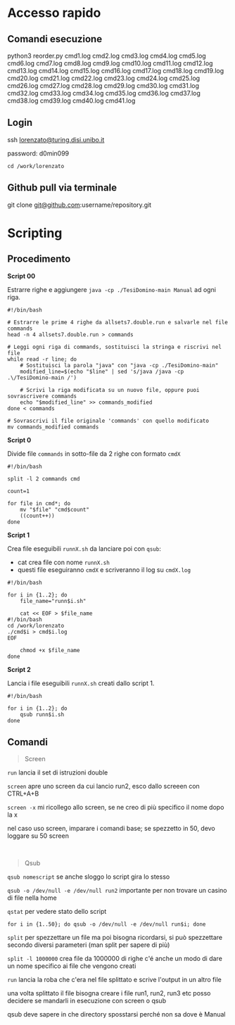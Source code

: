 
# Accesso rapido

## Comandi esecuzione
python3 reorder.py cmd1.log cmd2.log cmd3.log cmd4.log cmd5.log cmd6.log cmd7.log cmd8.log cmd9.log cmd10.log cmd11.log cmd12.log cmd13.log cmd14.log cmd15.log cmd16.log cmd17.log cmd18.log cmd19.log cmd20.log cmd21.log cmd22.log cmd23.log cmd24.log cmd25.log cmd26.log cmd27.log cmd28.log cmd29.log cmd30.log cmd31.log cmd32.log cmd33.log cmd34.log cmd35.log cmd36.log cmd37.log cmd38.log cmd39.log cmd40.log cmd41.log


## Login

ssh lorenzato@turing.disi.unibo.it

password: d0min099

`cd /work/lorenzato` 

## Github pull via terminale

git clone git@github.com:username/repository.git



# Scripting

## Procedimento

**Script 00**

Estrarre righe e aggiungere `java -cp ./TesiDomino-main Manual` ad ogni riga.

```
#!/bin/bash

# Estrarre le prime 4 righe da allsets7.double.run e salvarle nel file commands
head -n 4 allsets7.double.run > commands

# Leggi ogni riga di commands, sostituisci la stringa e riscrivi nel file
while read -r line; do
    # Sostituisci la parola "java" con "java -cp ./TesiDomino-main"
    modified_line=$(echo "$line" | sed 's/java /java -cp .\/TesiDomino-main /')
    
    # Scrivi la riga modificata su un nuovo file, oppure puoi sovrascrivere commands
    echo "$modified_line" >> commands_modified
done < commands

# Sovrascrivi il file originale 'commands' con quello modificato
mv commands_modified commands

```

**Script 0**

Divide file `commands` in sotto-file da 2 righe con formato `cmdX`

```
#!/bin/bash

split -l 2 commands cmd

count=1

for file in cmd*; do
    mv "$file" "cmd$count"
    ((count++))
done
```

**Script 1**

Crea file eseguibili `runnX.sh` da lanciare poi con `qsub`:
- cat crea file con nome `runnX.sh`
- questi file eseguiranno `cmdX` e scriveranno il log su `cmdX.log`

```
#!/bin/bash

for i in {1..2}; do
    file_name="runn$i.sh"
    
    cat << EOF > $file_name
#!/bin/bash
cd /work/lorenzato
./cmd$i > cmd$i.log
EOF

    chmod +x $file_name
done
```

**Script 2**

Lancia i file eseguibili `runnX.sh` creati dallo script 1.

```
#!/bin/bash

for i in {1..2}; do
    qsub runn$i.sh
done
```



  



## Comandi
> Screen

`run` lancia il set di istruzioni double

`screen`  apre uno screen da cui lancio run2, esco dallo screeen con CTRL+A+B

`screen -x`  mi ricollego allo screen, se ne creo di più specifico il nome dopo la x

nel caso uso screen, imparare i comandi base; se spezzetto in 50, devo loggare su 50 screen

<br>

> Qsub

`qsub nomescript` se anche sloggo lo script gira lo stesso

`qsub -o /dev/null -e /dev/null run2` importante per non trovare un casino di file nella home

`qstat` per vedere stato dello script

`for i in {1..50}; do qsub -o /dev/null -e /dev/null run$i; done`



`split` per spezzettare un file ma poi bisogna ricordarsi, si può spezzettare secondo diversi parameteri (man split per sapere di più)

`split -l 1000000` crea file da 1000000 di righe
c'é anche un modo di dare un nome specifico ai file che vengono creati

`run` lancia la roba che c'era nel file splittato e scrive l'output in un altro file

una volta splittato il file bisogna creare i file run1, run2, run3 etc posso decidere se mandarli in esecuzione con screen o qsub

qsub deve sapere in che directory sposstarsi perché non sa dove è Manual




